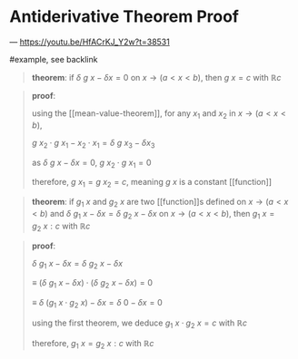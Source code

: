 # Antiderivative Theorem Proof

&mdash; <https://youtu.be/HfACrKJ_Y2w?t=38531>

#example, see backlink

> **theorem**: if $\delta\ g\ x - \delta x = 0$ on $x \rightarrow (a < x < b)$, then $g\ x = c$ with $\mathbb R c$

> **proof**:
>
> using the [[mean-value-theorem]], for any $x_1$ and $x_2$ in $x \rightarrow (a < x < b)$,
>
> $g\ x_2 \cdot g\ x_1 - x_2 \cdot x_1 = \delta\ g\ x_3 - \delta x_3$
>
> as $\delta\ g\ x - \delta x = 0$, $g\ x_2 \cdot g\ x_1 = 0$
>
> therefore, $g\ x_1 = g\ x_2 = c$, meaning $g\ x$ is a constant [[function]]

> **theorem**: if $g_1\ x$ and $g_2\ x$ are two [[function]]s defined on $x \rightarrow (a < x < b)$ and $\delta\ g_1\ x - \delta x = \delta\ g_2\ x - \delta x$ on $x \rightarrow (a < x < b)$, then $g_1\ x = g_2\ x : c$ with $\mathbb R c$

> **proof**:
>
> $\delta\ g_1\ x - \delta x = \delta\ g_2\ x - \delta x$
>
> $\equiv\ (\delta\ g_1\ x - \delta x) \cdot (\delta\ g_2\ x - \delta x) = 0$
>
> $\equiv\ \delta\ (g_1\ x \cdot g_2\ x) - \delta x = \delta\ 0 - \delta x = 0$
>
> using the first theorem, we deduce $g_1\ x \cdot g_2\ x = c$ with $\mathbb R c$
>
> therefore, $g_1\ x = g_2\ x : c$ with $\mathbb R c$
